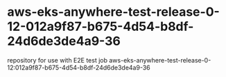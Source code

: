 # aws-eks-anywhere-test-release-0-12-012a9f87-b675-4d54-b8df-24d6de3de4a9-36
repository for use with E2E test job aws-eks-anywhere-test-release-0-12:012a9f87-b675-4d54-b8df-24d6de3de4a9-36

